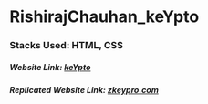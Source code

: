 # RishirajChauhan_keYpto

### Stacks Used: HTML, CSS

##### Website Link: <a href="https://keypto.vercel.app/"> keYpto</a>

##### Replicated Website Link: <a href="https://zkeypro.com/">zkeypro.com </a>
